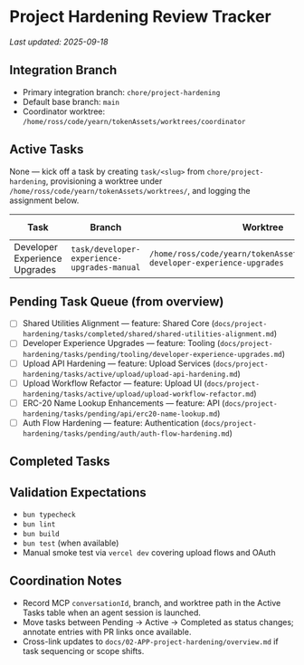 # Project Hardening Review Tracker

_Last updated: 2025-09-18_

## Integration Branch

- Primary integration branch: `chore/project-hardening`
- Default base branch: `main`
- Coordinator worktree: `/home/ross/code/yearn/tokenAssets/worktrees/coordinator`

## Active Tasks

None — kick off a task by creating `task/<slug>` from `chore/project-hardening`, provisioning a worktree under `/home/ross/code/yearn/tokenAssets/worktrees/`, and logging the assignment below.

| Task | Branch | Worktree | Agent | MCP `conversationId` | Status |
| --- | --- | --- | --- | --- | --- |
| Developer Experience Upgrades | `task/developer-experience-upgrades-manual` | `/home/ross/code/yearn/tokenAssets/worktrees/task-developer-experience-upgrades` | Coordinator (manual) | n/a | Ready for merge |

## Pending Task Queue (from overview)

- [ ] Shared Utilities Alignment — feature: Shared Core (`docs/project-hardening/tasks/completed/shared/shared-utilities-alignment.md`)
- [ ] Developer Experience Upgrades — feature: Tooling (`docs/project-hardening/tasks/pending/tooling/developer-experience-upgrades.md`)
- [ ] Upload API Hardening — feature: Upload Services (`docs/project-hardening/tasks/active/upload/upload-api-hardening.md`)
- [ ] Upload Workflow Refactor — feature: Upload UI (`docs/project-hardening/tasks/active/upload/upload-workflow-refactor.md`)
- [ ] ERC-20 Name Lookup Enhancements — feature: API (`docs/project-hardening/tasks/pending/api/erc20-name-lookup.md`)
- [ ] Auth Flow Hardening — feature: Authentication (`docs/project-hardening/tasks/pending/auth/auth-flow-hardening.md`)

## Completed Tasks

## Validation Expectations

- `bun typecheck`
- `bun lint`
- `bun build`
- `bun test` (when available)
- Manual smoke test via `vercel dev` covering upload flows and OAuth

## Coordination Notes

- Record MCP `conversationId`, branch, and worktree path in the Active Tasks table when an agent session is launched.
- Move tasks between Pending → Active → Completed as status changes; annotate entries with PR links once available.
- Cross-link updates to `docs/02-APP-project-hardening/overview.md` if task sequencing or scope shifts.
